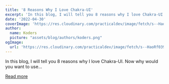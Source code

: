 ```yaml
---
title: '8 Reasons Why I Love Chakra-UI'
excerpt: 'In this blog, I will tell you 8 reasons why I love Chakra-UI.           Now why would you want to use...'
date: '2022-04-30'
coverImage: 'https://res.cloudinary.com/practicaldev/image/fetch/s--HaoRf039--/c_imagga_scale,f_auto,fl_progressive,h_420,q_auto,w_1000/https://dev-to-uploads.s3.amazonaws.com/uploads/articles/d4azpuj7ja16wo5xmzwh.png'
author:
  name: Koders
  picture: "assets/blog/authors/koders.png"
ogImage:
  url: 'https://res.cloudinary.com/practicaldev/image/fetch/s--HaoRf039--/c_imagga_scale,f_auto,fl_progressive,h_420,q_auto,w_1000/https://dev-to-uploads.s3.amazonaws.com/uploads/articles/d4azpuj7ja16wo5xmzwh.png'
---
```


In this blog, I will tell you 8 reasons why I love Chakra-UI.           Now why would you want to use...

[Read more](https://dev.to/thatanjan/8-reasons-why-i-love-chakra-ui-4lp4)
